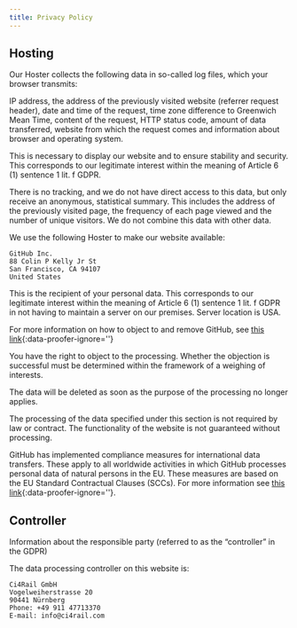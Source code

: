 ```yaml
---
title: Privacy Policy
---
```


## Hosting

Our Hoster collects the following data in so-called log files, which your browser transmits:

IP address, the address of the previously visited website (referrer request header), date and time of the request, time zone difference to Greenwich Mean Time, content of the request, HTTP status code, amount of data transferred, website from which the request comes and information about browser and operating system.

This is necessary to display our website and to ensure stability and security. This corresponds to our legitimate interest within the meaning of Article 6 (1) sentence 1 lit. f GDPR.

There is no tracking, and we do not have direct access to this data, but only receive an anonymous, statistical summary. This includes the address of the previously visited page, the frequency of each page viewed and the number of unique visitors. We do not combine this data with other data.

We use the following Hoster to make our website available:

    GitHub Inc.
    88 Colin P Kelly Jr St
    San Francisco, CA 94107
    United States

This is the recipient of your personal data. This corresponds to our legitimate interest within the meaning of Article 6 (1) sentence 1 lit. f GDPR in not having to maintain a server on our premises. Server location is USA.

For more information on how to object to and remove GitHub, see [this link](https://docs.github.com/en/free-pro-team@latest/github/site-policy/github-privacy-statement#github-pages){:data-proofer-ignore=''}

You have the right to object to the processing. Whether the objection is successful must be determined within the framework of a weighing of interests.

The data will be deleted as soon as the purpose of the processing no longer applies.

The processing of the data specified under this section is not required by law or contract. The functionality of the website is not guaranteed without processing.

GitHub has implemented compliance measures for international data transfers. These apply to all worldwide activities in which GitHub processes personal data of natural persons in the EU. These measures are based on the EU Standard Contractual Clauses (SCCs). For more information see [this link](https://docs.github.com/en/free-pro-team@latest/github/site-policy/github-data-protection-addendum#attachment-1–the-standard-contractual-clauses-processors){:data-proofer-ignore=''}.


## Controller

Information about the responsible party (referred to as the “controller” in the GDPR)

The data processing controller on this website is:

    Ci4Rail GmbH
    Vogelweiherstrasse 20
    90441 Nürnberg
    Phone: +49 911 47713370
    E-mail: info@ci4rail.com
